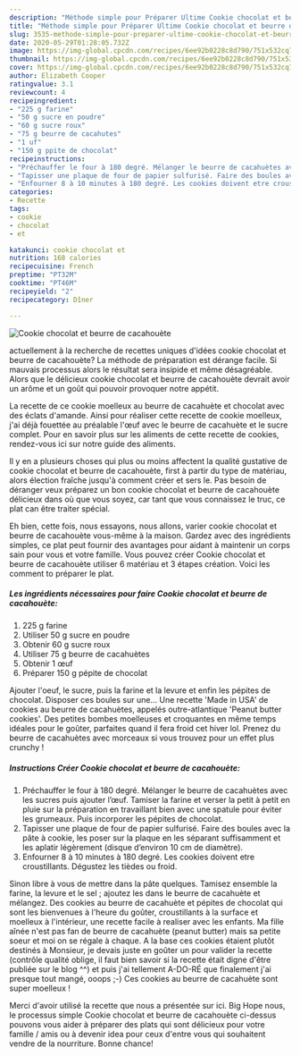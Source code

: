 ```yaml
---
description: "Méthode simple pour Préparer Ultime Cookie chocolat et beurre de cacahouète"
title: "Méthode simple pour Préparer Ultime Cookie chocolat et beurre de cacahouète"
slug: 3535-methode-simple-pour-preparer-ultime-cookie-chocolat-et-beurre-de-cacahouete
date: 2020-05-29T01:28:05.732Z
image: https://img-global.cpcdn.com/recipes/6ee92b0228c8d790/751x532cq70/cookie-chocolat-et-beurre-de-cacahouete-photo-principale-de-la-recette.jpg
thumbnail: https://img-global.cpcdn.com/recipes/6ee92b0228c8d790/751x532cq70/cookie-chocolat-et-beurre-de-cacahouete-photo-principale-de-la-recette.jpg
cover: https://img-global.cpcdn.com/recipes/6ee92b0228c8d790/751x532cq70/cookie-chocolat-et-beurre-de-cacahouete-photo-principale-de-la-recette.jpg
author: Elizabeth Cooper
ratingvalue: 3.1
reviewcount: 4
recipeingredient:
- "225 g farine"
- "50 g sucre en poudre"
- "60 g sucre roux"
- "75 g beurre de cacahutes"
- "1 uf"
- "150 g ppite de chocolat"
recipeinstructions:
- "Préchauffer le four à 180 degré. Mélanger le beurre de cacahuètes avec les sucres puis ajouter l’œuf. Tamiser la farine et verser la petit à petit en pluie sur la préparation en travaillant bien avec une spatule pour éviter les grumeaux. Puis incorporer les pépites de chocolat."
- "Tapisser une plaque de four de papier sulfurisé. Faire des boules avec la pâte à cookie, les poser sur la plaque en les séparant suffisamment et les aplatir légèrement (disque d’environ 10 cm de diamètre)."
- "Enfourner 8 à 10 minutes à 180 degré. Les cookies doivent etre croustillants. Dégustez les tièdes ou froid."
categories:
- Recette
tags:
- cookie
- chocolat
- et

katakunci: cookie chocolat et 
nutrition: 168 calories
recipecuisine: French
preptime: "PT32M"
cooktime: "PT46M"
recipeyield: "2"
recipecategory: Dîner

---
```



![Cookie chocolat et beurre de cacahouète](https://img-global.cpcdn.com/recipes/6ee92b0228c8d790/751x532cq70/cookie-chocolat-et-beurre-de-cacahouete-photo-principale-de-la-recette.jpg)

actuellement à la recherche de recettes uniques d'idées cookie chocolat et beurre de cacahouète? La méthode de préparation est dérange facile. Si mauvais processus alors le résultat sera insipide et même désagréable. Alors que le délicieux cookie chocolat et beurre de cacahouète devrait avoir un arôme et un goût qui pouvoir provoquer notre appétit.

La recette de ce cookie moelleux au beurre de cacahuète et chocolat avec des éclats d&#39;amande. Ainsi pour réaliser cette recette de cookie moelleux, j&#39;ai déjà fouettée au préalable l&#39;œuf avec le beurre de cacahuète et le sucre complet. Pour en savoir plus sur les aliments de cette recette de cookies, rendez-vous ici sur notre guide des aliments.

Il y en a plusieurs choses qui plus ou moins affectent la qualité gustative de cookie chocolat et beurre de cacahouète, first à partir du type de matériau, alors élection fraîche jusqu'à comment créer et sers le. Pas besoin de déranger veux préparez un bon cookie chocolat et beurre de cacahouète délicieux dans où que vous soyez, car tant que vous connaissez le truc, ce plat can être traiter spécial.


Eh bien, cette fois, nous essayons, nous allons, varier cookie chocolat et beurre de cacahouète vous-même à la maison. Gardez avec des ingrédients simples, ce plat peut fournir des avantages pour aidant à maintenir un corps sain pour vous et votre famille. Vous pouvez créer Cookie chocolat et beurre de cacahouète utiliser 6 matériau et 3 étapes création. Voici les comment to préparer le plat.

<!--inarticleads1-->

##### Les ingrédients nécessaires pour faire Cookie chocolat et beurre de cacahouète:

1.  225 g farine
1. Utiliser 50 g sucre en poudre
1. Obtenir 60 g sucre roux
1. Utiliser 75 g beurre de cacahuètes
1. Obtenir 1 œuf
1. Préparer 150 g pépite de chocolat


Ajouter l&#39;oeuf, le sucre, puis la farine et la levure et enfin les pépites de chocolat. Disposer ces boules sur une… Une recette &#39;Made in USA&#39; de cookies au beurre de cacahuètes, appelés outre-atlantique &#39;Peanut butter cookies&#39;. Des petites bombes moelleuses et croquantes en même temps idéales pour le goûter, parfaites quand il fera froid cet hiver lol. Prenez du beurre de cacahuètes avec morceaux si vous trouvez pour un effet plus crunchy ! 

<!--inarticleads2-->

##### Instructions Créer Cookie chocolat et beurre de cacahouète:

1. Préchauffer le four à 180 degré. Mélanger le beurre de cacahuètes avec les sucres puis ajouter l’œuf. Tamiser la farine et verser la petit à petit en pluie sur la préparation en travaillant bien avec une spatule pour éviter les grumeaux. Puis incorporer les pépites de chocolat.
1. Tapisser une plaque de four de papier sulfurisé. Faire des boules avec la pâte à cookie, les poser sur la plaque en les séparant suffisamment et les aplatir légèrement (disque d’environ 10 cm de diamètre).
1. Enfourner 8 à 10 minutes à 180 degré. Les cookies doivent etre croustillants. Dégustez les tièdes ou froid.


Sinon libre à vous de mettre dans la pâte quelques. Tamisez ensemble la farine, la levure et le sel ; ajoutez les dans le beurre de cacahuète et mélangez. Des cookies au beurre de cacahuète et pépites de chocolat qui sont les bienvenues à l&#39;heure du goûter, croustillants à la surface et moelleux à l&#39;intérieur, une recette facile à realiser avec les enfants. Ma fille aînée n&#39;est pas fan de beurre de cacahuète (peanut butter) mais sa petite soeur et moi on se régale à chaque. A la base ces cookies étaient plutôt destinés à Monsieur, je devais juste en goûter un pour valider la recette (contrôle qualité oblige, il faut bien savoir si la recette était digne d&#39;être publiée sur le blog ^^) et puis j&#39;ai tellement A-DO-RÉ que finalement j&#39;ai presque tout mangé, ooops ;-) Ces cookies au beurre de cacahuète sont super moelleux ! 


Merci d'avoir utilisé la recette que nous a présentée sur ici. Big Hope nous, le processus simple Cookie chocolat et beurre de cacahouète ci-dessus pouvons vous aider à préparer des plats qui sont délicieux pour votre famille / amis ou à devenir idea pour ceux d'entre vous qui souhaitent vendre de la nourriture. Bonne chance!
